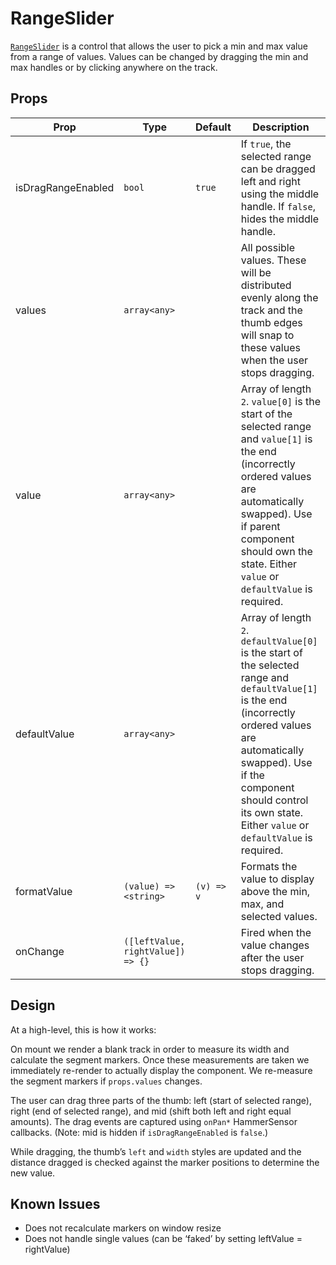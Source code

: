 # RangeSlider

[`RangeSlider`](/src/components/RangeSlider/index.js) is a control that allows the user to pick a min and max value from a range of values. Values can be changed by dragging the min and max handles or by clicking anywhere on the track.

## Props

Prop|Type|Default|Description
----|----|-------|-----------
isDragRangeEnabled|`bool`|`true`|If `true`, the selected range can be dragged left and right using the middle handle. If `false`, hides the middle handle.
values|`array<any>`||All possible values. These will be distributed evenly along the track and the thumb edges will snap to these values when the user stops dragging.
value|`array<any>`||Array of length `2`. `value[0]` is the start of the selected range and `value[1]` is the end (incorrectly ordered values are automatically swapped). Use if parent component should own the state. Either `value` or `defaultValue` is required.
defaultValue|`array<any>`||Array of length `2`. `defaultValue[0]` is the start of the selected range and `defaultValue[1]` is the end (incorrectly ordered values are automatically swapped). Use if the component should control its own state. Either `value` or `defaultValue` is required.
formatValue|`(value) => <string>`|`(v) => v`|Formats the value to display above the min, max, and selected values.
onChange|`([leftValue, rightValue]) => {}`||Fired when the value changes after the user stops dragging.

## Design

At a high-level, this is how it works:

On mount we render a blank track in order to measure its width and calculate the segment markers. Once these measurements are taken we immediately re-render to actually display the component. We re-measure the segment markers if `props.values` changes.

The user can drag three parts of the thumb: left (start of selected range), right (end of selected range), and mid (shift both left and right equal amounts). The drag events are captured using `onPan*` HammerSensor callbacks. (Note: mid is hidden if `isDragRangeEnabled` is `false`.)

While dragging, the thumb’s `left` and `width` styles are updated and the distance dragged is checked against the marker positions to determine the new value.

## Known Issues

- Does not recalculate markers on window resize
- Does not handle single values (can be ‘faked’ by setting leftValue = rightValue)
